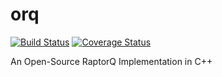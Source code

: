 orq
===

[![Build Status](https://travis-ci.org/olanmatt/orq.svg?branch=master)](https://travis-ci.org/olanmatt/orq)
[![Coverage Status](https://img.shields.io/coveralls/olanmatt/orq.svg)](https://coveralls.io/r/olanmatt/orq)

An Open-Source RaptorQ Implementation in C++
